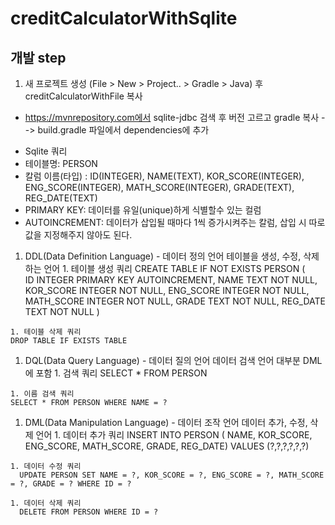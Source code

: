 # creditCalculatorWithSqlite

## 개발 step

1. 새 프로젝트 생성 (File > New > Project.. > Gradle > Java) 후 creditCalculatorWithFile 복사
  - https://mvnrepository.com에서 sqlite-jdbc 검색 후 버전 고르고 gradle 복사 --> build.gradle 파일에서 dependencies에 추가
  
  
  
  
  
  * Sqlite 쿼리
  * 테이블명: PERSON
  * 칼럼 이름(타입) : ID(INTEGER), NAME(TEXT), KOR_SCORE(INTEGER), ENG_SCORE(INTEGER), MATH_SCORE(INTEGER), GRADE(TEXT), REG_DATE(TEXT)
  * PRIMARY KEY: 데이터를 유일(unique)하게 식별할수 있는 컬럼
  * AUTOINCREMENT: 데이터가 삽입될 때마다 1씩 증가시켜주는 칼럼, 삽입 시 따로 값을 지정해주지 않아도 된다.
  
  1. DDL(Data Definition Language) - 데이터 정의 언어
  테이블을 생성, 수정, 삭제하는 언어
    1. 테이블 생성 쿼리 
    CREATE TABLE IF NOT EXISTS PERSON (  
           ID  INTEGER  PRIMARY KEY  AUTOINCREMENT,
           NAME     TEXT     NOT NULL, 
           KOR_SCORE     INTEGER     NOT NULL, 
           ENG_SCORE     INTEGER     NOT NULL, 
           MATH_SCORE     INTEGER     NOT NULL, 
           GRADE     TEXT     NOT NULL, 
           REG_DATE    TEXT     NOT NULL  )
                   
    1. 테이블 삭제 쿼리 
    DROP TABLE IF EXISTS TABLE
    
  1. DQL(Data Query Language) - 데이터 질의 언어
  데이터 검색 언어
  대부분 DML에 포함
    1. 검색 쿼리
    SELECT * FROM PERSON
    
    1. 이름 검색 쿼리
    SELECT * FROM PERSON WHERE NAME = ?
    
  1. DML(Data Manipulation Language) - 데이터 조작 언어
  데이터 추가, 수정, 삭제 언어
    1. 데이터 추가 쿼리
      INSERT INTO PERSON ( NAME, KOR_SCORE, ENG_SCORE, MATH_SCORE, GRADE, REG_DATE) VALUES (?,?,?,?,?,?)
      
    1. 데이터 수정 쿼리
      UPDATE PERSON SET NAME = ?, KOR_SCORE = ?, ENG_SCORE = ?, MATH_SCORE = ?, GRADE = ? WHERE ID = ?
    
    1. 데이터 삭제 쿼리
      DELETE FROM PERSON WHERE ID = ?
